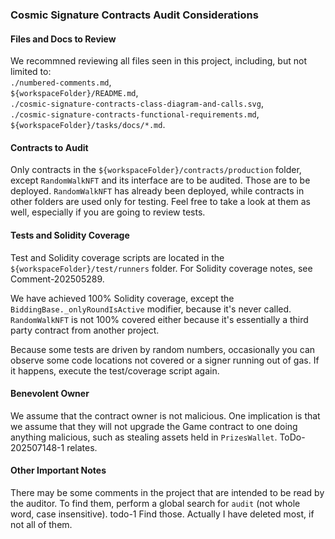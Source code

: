 ### Cosmic Signature Contracts Audit Considerations

#### Files and Docs to Review

We recommned reviewing all files seen in this project, including, but not limited to:\
`./numbered-comments.md`,\
`${workspaceFolder}/README.md`,\
`./cosmic-signature-contracts-class-diagram-and-calls.svg`,\
`./cosmic-signature-contracts-functional-requirements.md`,\
`${workspaceFolder}/tasks/docs/*.md`.

#### Contracts to Audit

Only contracts in the `${workspaceFolder}/contracts/production` folder, except `RandomWalkNFT` and its interface are to be audited. Those are to be deployed. `RandomWalkNFT` has already been deployed, while contracts in other folders are used only for testing. Feel free to take a look at them as well, especially if you are going to review tests.

#### Tests and Solidity Coverage

Test and Solidity coverage scripts are located in the `${workspaceFolder}/test/runners` folder. For Solidity coverage notes, see Comment-202505289.

We have achieved 100% Solidity coverage, except the `BiddingBase._onlyRoundIsActive` modifier, because it's never called. `RandomWalkNFT` is not 100% covered either because it's essentially a third party contract from another project.

Because some tests are driven by random numbers, occasionally you can observe some code locations not covered or a signer running out of gas. If it happens, execute the test/coverage script again.

#### Benevolent Owner

We assume that the contract owner is not malicious. One implication is that we assume that they will not upgrade the Game contract to one doing anything malicious, such as stealing assets held in `PrizesWallet`. ToDo-202507148-1 relates.

#### Other Important Notes

There may be some comments in the project that are intended to be read by the auditor. To find them, perform a global search for `audit` (not whole word, case insensitive).
todo-1 Find those. Actually I have deleted most, if not all of them.
